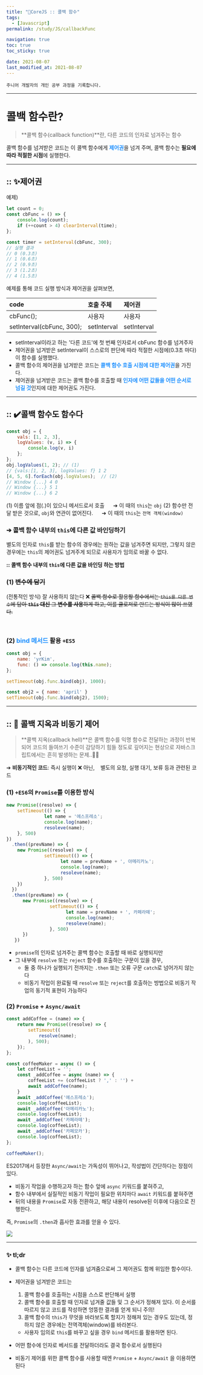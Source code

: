 ```yaml
---
title: "🐯CoreJS :: 콜백 함수"
tags:
  - [Javascript]
permalink: /study/JS/callbackFunc

navigation: true
toc: true
toc_sticky: true

date: 2021-08-07
last_modified_at: 2021-08-07
---
```


`주니어 개발자의 개인 공부 과정을 기록합니다.`

---
# 콜백 함수란?

>**콜백 함수(callback function)**란, 다른 코드의 인자로 넘겨주는 함수

콜백 함수를 넘겨받은 코드는 이 콜백 함수에게 <span style="color:dodgerblue">**제어권**</span>을 넘겨 주며, 콜백 함수는 **필요에 따라 적절한 시점**에 실행한다.

---

## :: ✨제어권

예제)
```jsx
let count = 0;
const cbFunc = () => {
	console.log(count);
  	if (++count > 4) clearInterval(time);
};

const timer = setInterval(cbFunc, 300);
// 실행 결과
// 0 (0.3초)
// 1 (0.6초)
// 2 (0.9초)
// 3 (1.2초)
// 4 (1.5초)
```
예제를 통해 코드 실행 방식과 제어권을 살펴보면,

| code | 호출 주체 | 제어권 |
| :- | :- | :- |
| cbFunc(); | 사용자 | 사용자 |
| setInterval(cbFunc, 300); | setInterval | setInterval |

- setInterval이라고 하는 '다른 코드'에 첫 번째 인자로서 cbFunc 함수를 넘겨주자
- 제어권을 넘겨받은 setInterval이 스스로의 판단에 따라 적절한 시점에(0.3초 마다) 이 함수를 실행했다.
- 콜백 함수의 제어권을 넘겨받은 코드는 <span style="color:dodgerblue">**콜백 함수 호출 시점에 대한 제어권**</span>을 가진다.
- 제어권을 넘겨받은 코드는 콜백 함수를 호출할 때 <span style="color:dodgerblue">**인자에 어떤 값들을 어떤 순서로 넘길 것**</span>인지에 대한 제어권도 가진다.

---

## :: ✔️콜백 함수도 함수다
```jsx
const obj = {
	vals: [1, 2, 3],
  	logValues: (v, i) => {
    	console.log(v, i)
    };
};
obj.logValues(1, 2); // (1)
// {vals:[1, 2, 3], logValues: f} 1 2
[4, 5, 6].forEach(obj.logValues);  // (2)
// Window {...} 4 0			  
// Window {...} 5 1			  
// Window {...} 6 2
```
(1) 이름 앞에 점(.)이 있으니 메서드로서 호출
	&#x2001; ➔ 이 때의 `this`는 `obj`
(2) 함수만 전달 받은 것으로, `obj`와 연관이 없어진다.
	&#x2001; ➔ 이 때의 `this`는 `전역 객체(window)`


### ➔ 콜백 함수 내부의 `this`에 다른 값 바인딩하기
별도의 인자로 `this`를 받는 함수의 경우에는 원하는 값을 넘겨주면 되지만, 그렇지 않은 경우에는 `this`의 제어권도 넘겨주게 되므로 사용자가 임의로 바꿀 수 없다.

**:: 콜백 함수 내부의 `this`에 다른 값을 바인딩 하는 방법**

### (1) ~~변수에 담기~~ 
(전통적인 방식) 잘 사용하지 않는다 ❌
~~콜백 함수로 활용할 함수에서는 `this를 다른 변수`에 담아 **`this` 대신** 그 **변수를 사용**하게 하고, 이를 클로저로 만드는 방식이 많이 쓰였다.~~

<br />

### (2) <span style="color:dodgerblue">**bind 메서드**</span> 활용 `+ES5` 
```jsx
const obj = {
	name: 'yrKim',
  	func: () => console.log(this.name);
};

setTimeout(obj.func.bind(obj), 1000); 

const obj2 = { name: 'april' }
setTimeout(obj.func.bind(obj2), 1500); 
```

---

## :: 🚩 콜백 지옥과 비동기 제어

>**콜백 지옥(callback hell)**은 콜백 함수를 익명 함수로 전달하는 과정이 반복되어 코드의 들여쓰기 수준이 감당하기 힘들 정도로 깊어지는 현상으로 자바스크립트에서는 흔히 발생하는 문제..🥲🥲

➔ **비동기적인 코드**: 즉시 실행이 ❌ 아닌, &#x2000; 별도의 요청, 실행 대기, 보류 등과 관련된 코드

### (1) `+ES6`의 `Promise`를 이용한 방식
```jsx
new Promise((resolve) => {
	setTimeout(() => {
              let name = '에스프레소';
              console.log(name);
              resoleve(name);
    }, 500)
})
  .then((prevName) => {
  	new Promise((resolve) => {
              setTimeout(() => {
                    let name = prevName + ', 아메리카노';
                    console.log(name);
                    resoleve(name);
              }, 500)
	})
  })
  .then((prevName) => {
      new Promise((resolve) => {
                setTimeout(() => {
                      let name = prevName + ', 카페라떼';
                      console.log(name);
                      resoleve(name);
     			}, 500)
      })
   })
```
- `promise`의 인자로 넘겨주는 콜백 함수는 호출할 때 바로 실행되지만
- 그 내부에 `resolve` 또는 `reject` 함수를 호출하는 구문이 있을 경우,
  - 둘 중 하나가 실행되기 전까지는 `.then` 또는 오류 구문 `catch`로 넘어가지 않는다
  - 비동기 작업이 완료될 때 `resolve` 또는 `reject`를 호출하는 방법으로 비동기 작업의 동기적 표현이 가능하다
  
### (2) `Promise` + `Async/await`
```jsx
const addCoffee = (name) => {
	return new Promise((resolve) => {
    	setTimeout((
        	resolve(name);
        ), 500);
    });
};

const coffeeMaker = async () => {
	let coffeeList = '';
    const _addCoffee = async (name) => {
    	coffeeList += (coffeeList ? ',' : '') + 
        await addCoffee(name);
    }
    await _addCoffee('에스프레소');
    console.log(coffeeList);
    await _addCoffee('아메리카노');
    console.log(coffeeList);
    await _addCoffee('카페라떼');
    console.log(coffeeList);
    await _addCoffee('카페모카');
    console.log(coffeeList);
};

coffeeMaker();
```
ES2017에서 등장한 `Async/await`는 가독성이 뛰어나고, 작성법이 간단하다는 장점이 있다.

- 비동기 작업을 수행하고자 하는 함수 앞에 `async` 키워드를 붙혀주고,
- 함수 내부에서 실질적인 비동기 작업이 필요한 위치마다 `await` 키워드를 붙혀주면
- 뒤의 내용을 `Promise`로 자동 전환하고, 해당 내용이 resolve된 이후에 다음으로 진행한다. 

즉, `Promise`의 `.then`과 흡사한 효과를 얻을 수 있다.

![](https://images.velog.io/images/april_5/post/9d49e8fe-88ca-4212-9f9b-3041cab84737/image.png)

---

### ✨ tl;dr
- 콜백 함수는 다른 코드에 인자를 넘겨줌으로써 그 제어권도 함께 위임한 함수이다.
- 제어권을 넘겨받은 코드는 
  1) 콜백 함수를 호출하는 시점을 스스로 판단해서 실행
  2) 콜백 함수를 호출할 때 인자로 넘겨줄 값들 및 그 순서가 정해져 있다. 이 순서를 따르지 않고 코드를 작성하면 엉뚱한 결과를 얻게 되니 주의!
  3) 콜백 함수의 `this`가 무엇을 바라보도록 할지가 정해져 있는 경우도 있는데, 정하지 않은 경우에는 전역객체(window)를 바라본다.
    - 사용자 임의로 `this`를 바꾸고 싶을 경우 `bind` 메서드를 활용하면 된다.
    
- 어떤 함수에 인자로 베서드를 전달하더라도 결국 함수로서 실행된다
- 비동기 제어를 위한 콜백 함수를 사용할 때엔 `Promise` + `Async/await` 을 이용하면 된다



